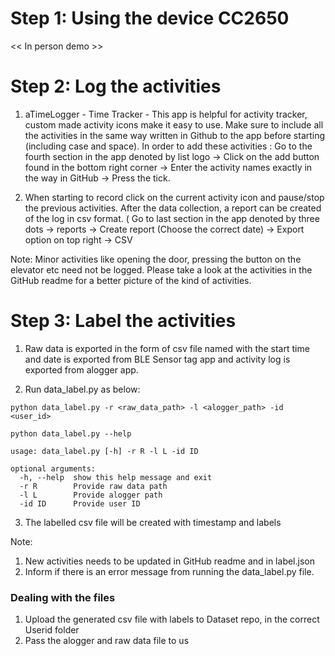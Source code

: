 # Step 1: Using the device CC2650

<< In person demo >>

# Step 2: Log the activities

 1. aTimeLogger - Time Tracker - This app is helpful for activity tracker, custom made activity icons make it easy to use. Make sure to include all the activities in the same way written in Github to the app before starting (including case and space). In order to add these activities : Go to the fourth section in the app denoted by list logo → Click on the add button found in the bottom right corner → Enter the activity names exactly in the way in GitHub → Press the tick.

2. When starting to record click on the current activity icon and pause/stop the previous activities. After the data collection, a report can be created of the log in csv format. ( Go to last section in the app denoted by three dots → reports → Create report (Choose the correct date) → Export option on top right → CSV

Note: Minor activities like opening the door, pressing the button on the elevator etc need not be logged. Please take a look at the activities in the GitHub readme for a better picture of the kind of activities.



# Step 3: Label the activities

1. Raw data is exported in the form of csv file named with the start time and date is exported from BLE Sensor tag app and activity log is exported from alogger app.

2. Run data_label.py as below:
```
python data_label.py -r <raw_data_path> -l <alogger_path> -id <user_id>
```

```
python data_label.py --help
```
```
usage: data_label.py [-h] -r R -l L -id ID

optional arguments:
  -h, --help  show this help message and exit
  -r R        Provide raw data path
  -l L        Provide alogger path
  -id ID      Provide user ID

```

3. The labelled csv file will be created with timestamp and labels

Note:

1. New activities needs to be updated in GitHub readme and in label.json
2. Inform if there is an error message from running the data_label.py file.


### Dealing with the files

1. Upload the generated csv file with labels to Dataset repo, in the correct Userid folder
2. Pass the alogger and raw data file to us
